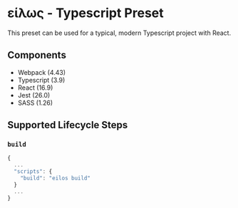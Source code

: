 # είλως - Typescript Preset

This preset can be used for a typical, modern Typescript project with React.

## Components

* Webpack (4.43)
* Typescript (3.9)
* React (16.9)
* Jest (26.0)
* SASS (1.26)

## Supported Lifecycle Steps

### `build`

```js
{
  ...
  "scripts": {
    "build": "eilos build"
  }
  ...
}
````